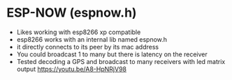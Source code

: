 # ESP-NOW (espnow.h)

- Likes working with esp8266 xp compatible
- esp8266 works with an internal lib named espnow.h
- it directly connects to its peer by its mac address
- You could broadcast 1 to many but there is latency on the receiver
- Tested decoding a GPS and broadcast to many receivers with led matrix output 
https://youtu.be/A8-HpNRjV98
